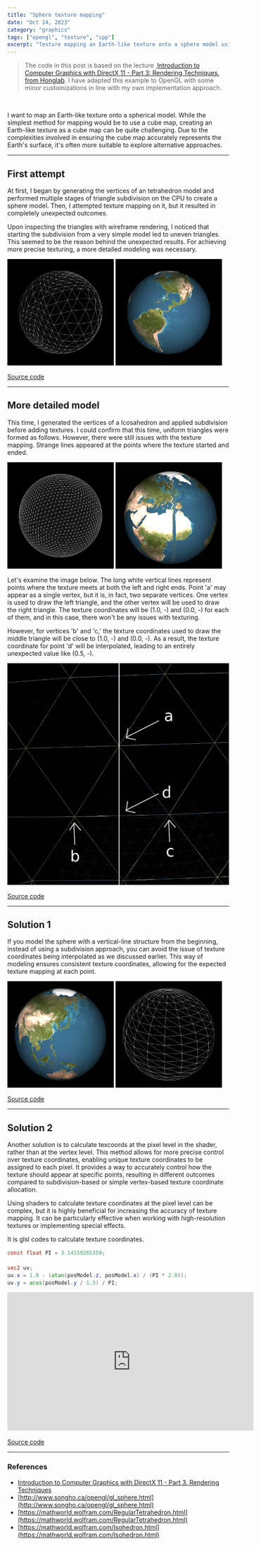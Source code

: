 ```yaml
---
title: "Sphere texture mapping"
date: "Oct 24, 2023"
category: "graphics"
tags: ["opengl", "texture", "cpp"]
excerpt: "Texture mapping an Earth-like texture onto a sphere model using OpenGL..."
---
```


> The code in this post is based on the lecture ,[Introduction to Computer Graphics with DirectX 11 - Part 3: Rendering Techniques, from Honglab](https://honglab.co.kr/courses/graphicspt3). I have adapted this example to OpenGL with some minor customizations in line with my own implementation approach.

<br/>

I want to map an Earth-like texture onto a spherical model. While the simplest method for mapping would be to use a cube map, creating an Earth-like texture as a cube map can be quite challenging. Due to the complexities involved in ensuring the cube map accurately represents the Earth's surface, it's often more suitable to explore alternative approaches.

---

## First attempt

At first, I began by generating the vertices of an tetrahedron model and performed multiple stages of triangle subdivision on the CPU to create a sphere model. Then, I attempted texture mapping on it, but it resulted in completely unexpected outcomes.

Upon inspecting the triangles with wireframe rendering, I noticed that starting the subdivision from a very simple model led to uneven triangles. This seemed to be the reason behind the unexpected results. For achieving more precise texturing, a more detailed modeling was necessary.

<img src="/img/sphere-texture-mapping-1.jpg" width="48%">
<img src="/img/sphere-texture-mapping-2.jpg" width="48%">

[Source code](https://github.com/waynechoidev/sphere-texture-mapping/tree/89d79e5aaefb43a9b0ffb79f4e000875797d440e)

---

## More detailed model

This time, I generated the vertices of a Icosahedron and applied subdivision before adding textures. I could confirm that this time, uniform triangles were formed as follows. However, there were still issues with the texture mapping. Strange lines appeared at the points where the texture started and ended.

<img src="/img/sphere-texture-mapping-3.jpg" width="48%">
<img src="/img/sphere-texture-mapping-4.jpg" width="48%">

Let's examine the image below. The long white vertical lines represent points where the texture meets at both the left and right ends. Point 'a' may appear as a single vertex, but it is, in fact, two separate vertices. One vertex is used to draw the left triangle, and the other vertex will be used to draw the right triangle. The texture coordinates will be (1.0, -) and (0.0, -) for each of them, and in this case, there won't be any issues with texturing.

However, for vertices 'b' and 'c,' the texture coordinates used to draw the middle triangle will be close to (1.0, -) and (0.0, -). As a result, the texture coordinate for point 'd' will be interpolated, leading to an entirely unexpected value like (0.5, -).

<img src="/img/sphere-texture-mapping-5.jpg" class="post-pic">

[Source code](https://github.com/waynechoidev/sphere-texture-mapping/tree/ae35dcc752c384a9a4354c8b2148dc0ca0f43cf7)

---

## Solution 1

If you model the sphere with a vertical-line structure from the beginning, instead of using a subdivision approach, you can avoid the issue of texture coordinates being interpolated as we discussed earlier. This way of modeling ensures consistent texture coordinates, allowing for the expected texture mapping at each point.

<img src="/img/sphere-texture-mapping-6.jpg" width="48%">
<img src="/img/sphere-texture-mapping-7.jpg" width="48%">

[Source code](https://github.com/waynechoidev/sphere-texture-mapping/tree/45a01ae9274993fcfcaf587b687a0da1e248567c)

---

## Solution 2

Another solution is to calculate texcoords at the pixel level in the shader, rather than at the vertex level. This method allows for more precise control over texture coordinates, enabling unique texture coordinates to be assigned to each pixel. It provides a way to accurately control how the texture should appear at specific points, resulting in different outcomes compared to subdivision-based or simple vertex-based texture coordinate allocation.

Using shaders to calculate texture coordinates at the pixel level can be complex, but it is highly beneficial for increasing the accuracy of texture mapping. It can be particularly effective when working with high-resolution textures or implementing special effects.

It is glsl codes to calculate texture coordinates.

```glsl
const float PI = 3.14159265359;

vec2 uv;
uv.x = 1.0 - (atan(posModel.z, posModel.x) / (PI * 2.0));
uv.y = acos(posModel.y / 1.5) / PI;
```

<iframe width="560" height="315" src="https://www.youtube.com/embed/mk4kBj-d8nU?si=CvjjIyaoAhZ_JL1u" title="YouTube video player" frameborder="0" allow="accelerometer; autoplay; clipboard-write; encrypted-media; gyroscope; picture-in-picture; web-share" allowfullscreen></iframe>

[Source code](https://github.com/waynechoidev/sphere-texture-mapping)

---

### References

- [Introduction to Computer Graphics with DirectX 11 - Part 3. Rendering Techniques](https://honglab.co.kr/courses/graphicspt3)
- [http://www.songho.ca/opengl/gl_sphere.html](http://www.songho.ca/opengl/gl_sphere.html)
- [https://mathworld.wolfram.com/RegularTetrahedron.html](https://mathworld.wolfram.com/RegularTetrahedron.html)
- [https://mathworld.wolfram.com/Isohedron.html](https://mathworld.wolfram.com/Isohedron.html)
